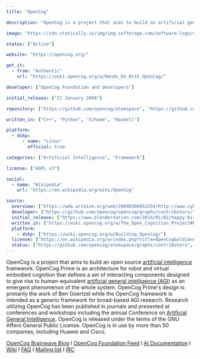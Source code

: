 ```yaml
---
title: "OpenCog"

description: "OpenCog is a project that aims to build an artificial general intelligence (AGI) framework. OpenCog Prime is a specific set of interacting components designed to give rise to human-equivalent artificial general intelligence."

image: "https://cdn.statically.io/img/img.softorage.com/software-logo/opencog.png?h=64"

status: ["Active"]

website: "https://opencog.org/"

get_it:
  - from: "Authentic"
    url: "https://wiki.opencog.org/w/Hands_On_With_OpenCog/"

developer: ["OpenCog Foundation and developers"]

initial_release: ["21 January 2008"]

repository: ["https://github.com/opencog/atomspace", "https://github.com/opencog/opencog"]

written_in: ["C++", "Python", "Scheme", "Haskell"]

platform:
  - dskp:
      - name: "Linux"
        official: true

categories: ["Artificial Intelligence", "Framework"]

license: ["AGPL v3"]

social:
  - name: "Wikipedia"
    url: "https://en.wikipedia.org/wiki/OpenCog"

source:
  overview: ["https://web.archive.org/web/20090306053354/http://www.cybertechnews.org/?p=915", "https://venturebeat.com/2017/12/07/singularitynet-talks-collaborative-ai-as-its-token-sale-hits-400-oversubscription/"]
  developer: ["https://github.com/opencog/opencog/graphs/contributors/", "https://opencog.org/", "https://en.wikipedia.org/w/index.php?title=OpenCog&oldid=846548094"]
  initial_release: ["https://www.blendernation.com/2014/01/02/happy-birthday-blender/#comment-629004"]
  written_in: ["https://wiki.opencog.org/w/The_Open_Cognition_Project#Participate"]
  platform:
    - dskp: ["https://wiki.opencog.org/w/Building_OpenCog/"]
  license: ["https://en.wikipedia.org/w/index.php?title=OpenCog&oldid=846548094", "https://github.com/opencog/atomspace", "https://github.com/opencog/opencog"]
  status: ["https://github.com/opencog/atomspace/graphs/contributors", "https://github.com/opencog/opencog/graphs/contributors"]
---
```

  OpenCog is a project that aims to build an open source [artificial intelligence](/categories/artificial-intelligence) framework. OpenCog Prime is an architecture for robot and virtual embodied cognition that defines a set of interacting components designed to give rise to human-equivalent [artificial general intelligence (AGI)](/categories/artificial-intelligence) as an emergent phenomenon of the whole system. OpenCog Prime's design is primarily the work of Ben Goertzel while the OpenCog framework is intended as a generic framework for broad-based AGI research. Research utilizing OpenCog has been published in journals and presented at conferences and workshops including the annual Conference on [Artificial General Intelligence](/categories/artificial-intelligence). OpenCog is released under the terms of the GNU Affero General Public License.
  OpenCog is in use by more than 50 companies, including Huawei and Cisco.
  
  [OpenCog Brainwave Blog](https://blog.opencog.org/)  I  [OpenCog Foundation Feed](https://opencog.org/feed/)  I  [AI Documentation](https://wiki.opencog.org/w/AI_Documentation)  I  [Wiki](https://wiki.opencog.org/w/The_Open_Cognition_Project)  I  [FAQ](https://opencog.org/faq/)  I  [Mailing list](https://groups.google.com/forum/#!forum/opencog)  I  [IRC](https://webchat.freenode.net/?channels=opencog)
  


